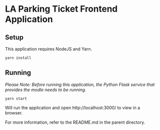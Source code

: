 # LA Parking Ticket Frontend Application

## Setup

This application requires NodeJS and Yarn.

`yarn install`

## Running

_Please Note: Before running this application, the Python Flask service that provides the modle needs to be running._

`yarn start`

Will run the application and open http://localhost:3000/ to view in a browser.

For more information, refer to the README.md in the parent directory.
